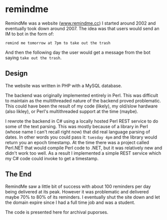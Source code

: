 # remindme

RemindMe was a website (www.remindme.cc) I started around 2002 and eventually took down around 2007. The idea was that users would send an IM to bot in the form of:

`remind me tomorrow at 7pm to take out the trash`

And then the following day the user would get a message from the bot saying `take out the trash`. 

## Design

The website was written in PHP with a MySQL database. 

The backend was originally implemented entirely in Perl. This was difficult to maintain as the multithreaded nature of the backend proved problematic. This could have been the result of my code (likely), my old/slow hardware (also likley), or Perl's multithreaded support at the time (maybe). 

I rewrote the backend in C# using a locally hosted Perl REST service to do some of the text parsing. This was mostly because of a library in Perl (whose name I can't recall right now) that did real language parsing of dates. In other words you could pass it: `tuesday 4pm` and the library would return you an epoch timestamp. At the time there was a project called Perl.NET that would compile Perl code to .NET, but it was relatively new and didn't work too well. As a result I implemented a simple REST service which my C# code could invoke to get a timestamp.

## The End

RemindMe saw a little bit of success with about 100 reminders per day being delivered at its peak. However it was problematic and delivered maybe 70% to 80% of its reminders. I eventually shut the site down and let the domain expire since I had a full time job and was a student.

The code is presented here for archival puporses.
